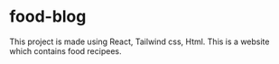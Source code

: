# food-blog
This project is made using React, Tailwind css, Html.
This is a website which contains food recipees. 
